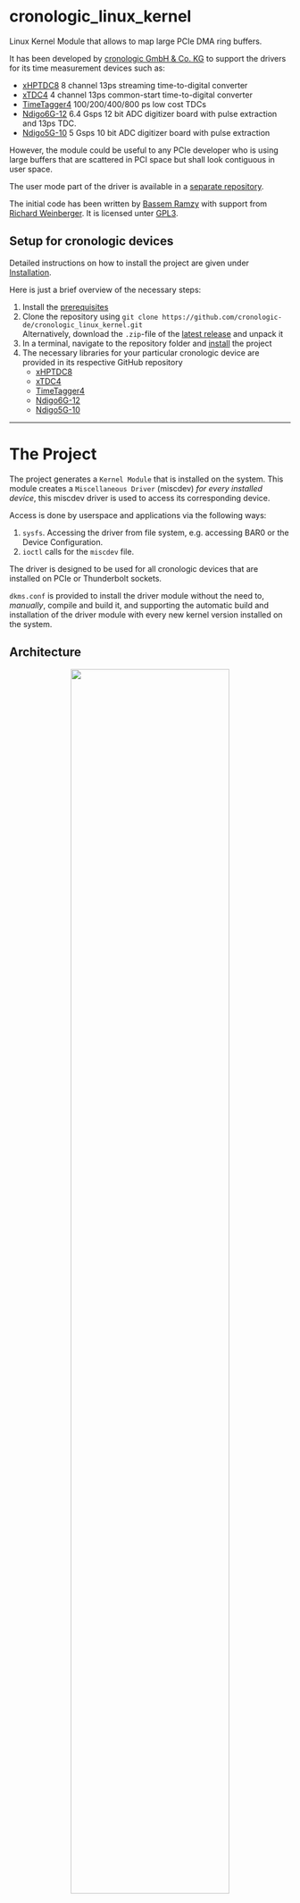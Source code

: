 # cronologic_linux_kernel
Linux Kernel Module that allows to map large PCIe DMA ring buffers.

It has been developed by [cronologic GmbH & Co. KG](https://www.cronologic.de) to support the drivers for its time measurement devices such as:
* [xHPTDC8](https://www.cronologic.de/products/tdcs/xhptdc8-pcie) 8 channel 13ps streaming time-to-digital converter
* [xTDC4](https://www.cronologic.de/products/tdcs/xtdc4-pcie) 4 channel 13ps common-start time-to-digital converter
* [TimeTagger4](https://www.cronologic.de/products/tdcs/timetagger) 100/200/400/800 ps low cost TDCs
* [Ndigo6G-12](https://www.cronologic.de/products/adcs/ndigo6g-12) 6.4 Gsps 12 bit ADC digitizer board with pulse extraction and 13ps TDC.
* [Ndigo5G-10](https://www.cronologic.de/products/adcs/cronologic-ndigo5g-10) 5 Gsps 10 bit ADC digitizer board with pulse extraction

However, the module could be useful to any PCIe developer who is using large buffers that are scattered in PCI space but shall look contiguous in user space. 

The user mode part of the driver is available in a [separate repository](https://github.com/cronologic-de/crono_pci_linux).

The initial code has been written by [Bassem Ramzy](https://github.com/Bassem-Ramzy) with support from [Richard Weinberger](https://github.com/richardweinberger). It is licensed unter [GPL3](LICENSE).

## Setup for cronologic devices
Detailed instructions on how to install the project are given under [Installation](#installation).

Here is just a brief overview of the necessary steps:


1. Install the [prerequisites](#prerequisites)
2. Clone the repository using `git clone https://github.com/cronologic-de/cronologic_linux_kernel.git`<br>Alternatively, download the `.zip`-file of the [latest release](https://github.com/cronologic-de/cronologic_linux_kernel/releases/latest) and unpack it
3. In a terminal, navigate to the repository folder and [install](#dkms-installation) the project
4. The necessary libraries for your particular cronologic device are provided in its respective GitHub repository
   - [xHPTDC8](https://github.com/cronologic-de/xhptdc8_babel)
   - [xTDC4](https://github.com/cronologic-de/xtdc_babel)
   - [TimeTagger4](https://github.com/cronologic-de/xtdc_babel)
   - [Ndigo6G-12](https://github.com/cronologic-de/ug_ndigo6g)
   - [Ndigo5G-10](https://github.com/cronologic-de/ndigo5g_babel)
---

# The Project
The project generates a `Kernel Module` that is installed on the system. This module creates a `Miscellaneous Driver` (miscdev) _for every installed device_, this miscdev driver is used to access its corresponding device. 

Access is done by userspace and applications via the following ways:
1. `sysfs`. Accessing the driver from file system, e.g. accessing BAR0 or the Device Configuration.
2. `ioctl` calls for the `miscdev` file.

The driver is designed to be used for all cronologic devices that are installed on PCIe or Thunderbolt sockets.

`dkms.conf` is provided to install the driver module without the need to, _manually_, compile and build it, and supporting the automatic build and installation of the driver module with every new kernel version installed on the system. 

## Architecture
<p align="center">
  <img src="https://user-images.githubusercontent.com/75851720/135757078-e01d9b67-afff-400f-b3e8-d58bd814fed3.png" width="75%" height="75%"/>
</p>

The driver module in this project represents the `Crono Kernel Layer` in the architecture. 

`OS Abstraction Layer` introduced in the [Userspace Repository](https://github.com/cronologic-de/crono_pci_linux) interfaces with the driver module via `ioctl`, mainly to manage DMA buffers.

##  Directory Structure
    .
    ├── include         # Header files to be included by userspace as well
    ├── src/            # Driver module source files
    │   ├── debug_64    # Debug Build makefile and output files
    │   └── release_64  # Release Build makefile and output files
    ├── Makefile        # Project general makefile 
    └── install.sh      # Installation script

## Supported Kernel Versions
Driver is tested on Kernel Versions starting **5.0**.

## Supported Distributions
The driver is tested on the following **64-bit** distributions:
- **Ubuntu** (ubuntu-20.04.1-desktop-amd64) 
  - 5.4.0-42-generic
  - 5.10.0-051000-generic
  - 5.11.0-37-generic
  - Later.
- **CentOS** (CentOS-Stream-8, 9)(**):
  - 5.4.150-1.e18.elrepo.x86_64
  - 5.14.9-1.el8.elrepo.x86_64
  - Later.
- **Fedora** (Fedora-Workstation-Live-x86_64-34-1.2)(**):
  - 5.14.9-200.fc34.x86_64
- **Debian** (Debian GNU/Linux 11 (bullseye))(**)
  - 5.10.0-8-amd64
  - Later.
- **openSUSE** Leap 15.3
  - 5.3.15-59.27-default
  - Later.

(**) Driver code is built successfully, however, the driver was not tested on the devices.

---

# Installation

`make`, `gcc`, and the Linux `modules` and `headers` need to be installed for your current kernel version. See [Prerequisites](#prerequisites) for instructions on how to install them for the supported Linux distributions.

We recommend installing the project using `DKMS`, as outlined in [`DKMS` Installation](#dkms-installation). If, however, you cannot use `DKMS`, installation instructions for a manual installation are also provided in [Manual Installation](#manual-installation).

If you only want to build the project and not install it, you can find instructions [here](#build-the-project-without-installing-it).

## Prerequisites
### Ubuntu 
- Make sure you have **sudo** access.
- Make sure that both `make` and `gcc` packages are installed, or install them using: 
```CMD
sudo apt-get install make gcc
```
- Make sure `modules` and `headers` of your current kernel version are installed, or install them using:
```CMD
sudo apt-get install linux-headers-$(uname -r) linux-modules-$(uname -r)
```
- If you want to use `dkms`, make sure it's installed, or install it using:
```CMD
sudo apt-get install dkms
```

### CentOS 
- Make sure you have **sudo** access.
- Make sure that both `make` and `gcc` packages are installed, or install them using: 
```CMD
sudo yum install gcc make
```
- If the kernel development is not installed on your system for the current kernel verision, you can install it using `elrepo` as following
```CMD
sudo rpm --import https://www.elrepo.org/RPM-GPG-KEY-elrepo.org
sudo yum install https://www.elrepo.org/elrepo-release-9.el9.elrepo.noarch.rpm
```
- If you are using _Long Term Support_ version, then, you need to run the following commands:
```CMD
sudo dnf --enablerepo=elrepo-kernel install kernel-lt
sudo dnf --enablerepo=elrepo-kernel install kernel-lt-devel
```
- If you are using _Long Mainline Stable_ Version, then, you need to run the following commands:
```CMD
sudo dnf --enablerepo=elrepo-kernel install kernel-ml
sudo dnf --enablerepo=elrepo-kernel install kernel-ml-devel
```
- If you want to use `dkms`, make sure it's installed, or install it using:
```CMD
sudo yum install dkms
```

- For older CentOS versions, please refer to [ElRepo Project](http://elrepo.org/tiki/HomePage).

### Fedora
- Make sure you have **sudo** access.
- Make sure that both `make` and `gcc` packages are installed, or install them using: 
```CMD
sudo yum install gcc make
```
- If the kernel development is not installed on your system for the current kernel verision, you can install it as following
```CMD
sudo yum install kernel-devel-$(uname -r)
```
- If you want to use `dkms`, make sure it's installed, or install it using:
```CMD
sudo yum install dkms
```

### Debian 
- Make sure you have **sudo** access.
- Make sure that both `make` and `gcc` packages are installed, or install them using: 
```CMD
sudo apt-get install make gcc
```
- Make sure `modules` and `headers` of your current kernel version are installed, or install them using:
```CMD
sudo apt-get install linux-headers-$(uname -r) linux-modules-$(uname -r)
```
- If you want to use `dkms`, make sure it's installed, or install it using:
```CMD
sudo apt-get install dkms
```

### openSUSE
- Make sure you have **sudo** access.
- Make sure that both `make` and `gcc` packages are installed, or install them using: 
```CMD
sudo zypper install make gcc
```
- Make sure `modules` and `headers` of your current kernel version are installed, or install them using:
```CMD
sudo zypper in kernel-devel kernel-default-devel
sudo zypper up
```
- If you want to use `dkms`, make sure it's installed, or install it from [openSUSE Packages](https://software.opensuse.org/package/dkms).

### General Notes
* You can check if `make` and `gcc` are installed by running the following commands:
```CMD
make -v
```
and
```CMD
gcc -v
```
* You can check if `kernel-devel` is installed on your system by running the following command:
```CMD
ls /lib/modules/$(uname -r)/build
```

## `DKMS` Installation
Run `dkms` `install` command from the project folder, e.g.
```CMD
sudo dkms install .
```
`dkms.conf` uses `install.sh` to install the project on the system and add module to the root.

## Manual Installation

> **Warning**
If you manually install the project, you need to **run the installation script with every kernel version used** on the machine, and **after every upgrade** to a new kernel version. We recommend installation using [`DKMS`](#dkms-installation).

This installation of the driver module is very simple, and is mainly done via `insmod`, however, an installation script is provided to support wider options, like debug, add to boot, uninstall, etc...

The installation firstly builds the driver module code, that's why the minimal build packages are needed as prerequisites (_mentioned in the following sections_).

### Manual Installation Steps
To install the driver:
1. Clone this repository, either download it as .zip file and extract it, or use git.
```CMD
git clone https://github.com/cronologic-de/cronologic_linux_kernel
```
2. From the `Terminal`, navigate into the directory `cronologic_linux_kernel`, for instance:
```CMD
cd cronologic_linux_kernel
```
3. Run the installation script:
```CMD
sudo bash ./install.sh
```
or, simply, run `insmod`
```CMD
sudo insmod ../../../build/linux/bin/release_64/crono_pci_drvmod.ko
```
4. And, voilà, the driver module name is `crono_pci_drvmod`.

## `install.sh` 
### Usage
```CMD
    sudo bash ./install.sh [Options]

    [Options]
    -s  (S)top currently loaded driver (if exists). if '-s 0', currently loaded driver
        will not be stopped, otherwise, (by default) it's stopped if loaded.
        Ignored if -i is not '0', or if -u is used.
    -i  (I)nstall driver. if '-i 0', driver will not be installed, otherwise,
        (by default) driver is installed. Ignored if -u is used.
    -b  Add driver to (B)oot. If '-b 0', driver will not be added to boot, otherwise,
        (by default) driver is added. Ignored if -u is used.
    -u  Uninstall the driver and remove it from boot startup.
    -d  Display (D)ebug Messages.
    -h  Display (H)elp and usage and exit.
```

### Hints
* The script installs the `release` build of the driver, however, you can install the `debug` build of the driver, _that is built automatically by the script_, by replaceing the line:
```CMD
DRVR_INST_SRC_PATH="../build/linux/bin/debug_64/$DRVR_FILE_NAME.ko"
```
with 
```CMD
DRVR_INST_SRC_PATH="../build/linux/bin/release_64/$DRVR_FILE_NAME.ko"
```
The `debug` build of the driver module prints more information to the kernel messages displayed using `dmesg`.

* In case any error is encountered during installation, it should be either displayed explicitly on the terminal output or written in the error log file `errlog` found on the directory root.

* If the script encountered any error, it's highly recommended to rerun the script using `-d` (_debug_) option, which should provide further information about the step and command caused that error, e.g.
```CMD
sudo bash ./install.sh -d
```

## What Happens After Installation

After installing the driver module successfully, the following takes place:
1. The driver module is listed in the system. You should find the module listed using `lsmod`, e.g.
```CMD
$ lsmod | grep crono
crono_pci_drvmod       53248  0
```
2. The system `probes` all installed cronologic devices, and sends them to the driver, which, in turn, creates a `Misc Driver` _for each device_. You should find the misc drivers on the `/dev` directory:
```CMD
ls /dev/crono* -lah
```
3. All driver messages are directed to the kernel messages displayed using `dmesg`

A typical debug successful output could be as following for two devices installed on the system (an xTDC4, and an xHPTDC8):
![image](https://user-images.githubusercontent.com/75851720/135750960-fd43e48a-09f9-4718-a284-ca64da73fc1f.png)

# Uninstall the Driver

## Uninstall Using `DKMS`
Run `dkms` `remove` command from the project folder, e.g.
```
sudo dkms remove crono_pci_drvmod/1.0.2 --all --force
```
It will both uninstall the driver module from `dkms` tree, and remove the module from the system and root by calling `install.sh`.

## Uninstall Manually
Run the following command to uninstall the driver (if installed), and remove it from boot (if it's there):
```CMD
sudo bash ./install.sh -u
```
Alternatively, you can run `rmmod`, which will only removes the installed module but won't remove it from boot if it's there. 
```CMD
sudo rmmod crono_pci_drvmod.ko
```

# Build the Project without installing it

> **Note**
If you are using a cronologic device, you need to install the project instead of only building it. Please, refer to the [Installation instructions](#installation).

## Build Prerequisites
Please refer to: [Prerequisites](#prerequisites)

## Build Manually
To build the project, run `make` command:
```CMD
make
```

### Target Output
The build target output is:
| Output | Builds | Description | 
| -------- | ------ | ----------- |
| `crono_pci_drvmod.ko` | ``../../../build/linux/bin/release_64/``</br>and</br>``./src/release_64/`` | The release version of the driver. |
| `crono_pci_drvmod.ko` | ``../../../build/linux/bin/debug_64/``</br>and</br>``./src/debug_64/`` | The debug version of the driver. |

* `build` folder is created on the same level of project folder `cronologic_linux_kernel`, to be shared with all other projects outputs in the same folder.

### Makefiles and Build Versions
The following makefiles are used to build the project versions:
| Makefile | Builds | Description | 
| -------- | ------ | ----------- |
| ./Makefile | Debug </br> Release | Calls ALL makefiles in sub-directories. </br>This will build both the `debug` and `release` versions of the project.|
| ./src/Makefile | Debug </br> Release | Calls ALL makefiles in sub-directories. </br>This will build both the `debug` and `release` versions of the project. |
| ./src/debug_64/Makefile | Debug | Builds the `debug` version of the project. </br>Output files will be generated on the same directory. </br>Driver module file will be _copied_ to ``../../../build/linux/bin/debug_64/`` directory. </br> Additional debugging information will be printed to the kernel messages displayed using `dmesg`.|
| ./src/release_64/Makefile | Release | Builds the `release` version of the project. </br>Output files will be generated on the same directory. </br>Driver module file will be _copied_ to ``../../../build/linux/bin/release_64/`` directory. |

## Build Using `DKMS`
Run `dkms` `build` command from the project folder, e.g.
```CMD
sudo dkms build .
```
`dkms.conf` uses the project `Makefile` found under `/src/release_64` to build the porject.


## Clean the Output Files 
To clean the project all builds output:
```CMD
make clean
```
Or, you can clean a specific build as following:
```CMD
.../src/debug_64$ make clean
.../src/release_64$ make clean
```

## More Details

### Preprocessor Directives
| Identifier | Description | 
| ---------- | ----------- |
|`OLD_KERNEL_FOR_PIN` | This identifier is defined when the current kernel version is < 5.6. </br> Kernel Version 5.6 is the first version introduced `pin_user_pages`, which is used by the driver for DMA APIs.|
|`CRONO_KERNEL_MODE`| This identifier is used to differentiate between using the header files by the driver code and using them by userspace and applications code.</br>Hence, it's defined only in the driver module makefiles.|
|`DEBUG`| Debug mode.|

### Why There Is a Makefile Per Build
For creating a kernel module, it's much simpler (_and feasible_) to have a Makefile per build, rather than having all builds in one Makefile.

### Create Symbolic Links to Source Files 
Makefile for kernel module is simpler when having all the source code files in the same directory of the Makefile. 

That's why, the Makefiles create symbolic links to the source files before starting the build, then delete them after building the code.

---
---

# Accessing the Driver
Userspace and applications can access the device via the following ways:
1. Using `sysfs`.
2. Using `ioctl`.

Full code is found in the [userspace repository](https://github.com/cronologic-de/crono_pci_linux).

## Using `sysfs`
Accessing the `miscdev` via `sysfs` is mainly done via accessing files under directory `/sys/bus/pci/devices/DDDD:BB:DD:F/`. 

Sample code:
```C
        char dev_slink_path[PATH_MAX];
        char BAR0_resource_path[PATH_MAX];
        char dev_slink_content_path[PATH_MAX];
        ssize_t dev_slink_content_len = 0;
        int fd = -1;

        // Get the /sys/devices/ symbolic link content
        dev_slink_content_len =
            readlink("/sys/bus/pci/devices/0000:02:00.0", dev_slink_content_path, PATH_MAX - 1);
        if (-1 == dev_slink_content_len) {
                return -1;
        }
        // e.g. ../../../devices/pci0000:00/0000:00:1c.7/0000:02:00.0
        dev_slink_content_path[dev_slink_content_len] = '\0';

        // Build pPath
        sprintf(BAR0_resource_path, "/sys/%s/resource0", &(dev_slink_content_path[9]));

        // Open the BAR resource file
        fd = open(BAR0_resource_path, O_RDWR | O_SYNC);

        // Do mmap
        .
        .
        
        // Close the file
        close(fd);

        .
        .
```

## Using `ioctl`
Application should call `ioctl` using both the `miscdev` file name and the corresponding request value defined in `./include/crono_linux_kernel.h` with prefix `IOCTL_CRONO_`.

Sample code to call `ioctl`:
```C
#include "crono_linux_kernel.h"
{
        struct stat miscdev_stat;
        char miscdev_path[PATH_MAX];
        char miscdev_name[CRONO_DEV_NAME_MAX_SIZE];
        struct crono_dev_DBDF dbdf = {0, 0, 2, 0};
        CRONO_SG_BUFFER_INFO buff_info;

        // Get the miscdev file path, e.g. `/dev/crono_06_0002000`
        CRONO_CONSTRUCT_MISCDEV_NAME(miscdev_name, 0x06, dbdf);
        sprintf(miscdev_path, "/dev/%s", pDevice->miscdev_name);
        if (stat(miscdev_path, &miscdev_stat) != 0) {
                printf("Error: miscdev `%s` is not found.\n", miscdev_path);
                return -1;
        }

        // Open the miscdev
        miscdev_fd = open(miscdev_path, O_RDWR);
        if (miscdev_fd < 0) {
                printf("Error %d: cannot open device file <%s>...\n", errno,
                       miscdev_path);
                return -1;
        }

        // Initialize buffer information
        buff_info.xyz = abc ;

        // Call ioctl
        if (CRONO_SUCCESS !=
                ioctl(miscdev_fd, IOCTL_CRONO_LOCK_BUFFER, &buff_info)) {
                close(miscdev_fd);
                return -1 ;
        }

        // Close device file
        close(miscdev_fd);

        .
        .

}
```

* This example is provided for Scatter/Gather memory allocation, however, the driver provides functionality to lock contiguous memory directly as well using `CRONO_CONTIG_BUFFER_INFO` and `IOCTL_CRONO_LOCK_CONTIG_BUFFER`.

## Miscellaneous Device Driver Naming Convension
The misc driver name is constructed following the macro [CRONO_CONSTRUCT_MISCDEV_NAME](https://github.com/cronologic-de/cronologic_linux_kernel/blob/main/include/crono_linux_kernel.h#L80)
```C
crono_%02X_%02X%02X%02X%01X, device_id, domain, bus, dev, func
```
For example: the misc driver name is `crono_06_0002000` for xTDC4 (Id = 0x06), domain = 0x00, bus = 0x02, device = 0x00, and function = 0x0.

---

# The Code

## Design Approaches and Concepts

### DMA APIs Handling
To satisfy DMA APIs "guards", the driver code takes the following into consideration:
1. Calls `pin_user_pages` to pin the user pages, and calls `unpin_user_pages` when done working with it.
2. Allocates Scatter/Gather table using `sg_alloc_table_from_pages`, while its output is not really needed.
3. Uses `dma_map_sg` to map the Scatter/Gather table.

### `pin_user_pages` vs `get_user_pages`
`pin_user_pages` is introduced, starting Kenrel Version 5.6, to resolve problems caused by `get_user_page` as per [this reference](https://lore.kernel.org/all/20200107224558.2362728-18-jhubbard@nvidia.com/T/#m0f6d21a9ae247a02a763f20c328b884b20f46e03).

The driver uses `pin_user_pages` for kernel versions >= 5.6, and uses `get_user_pages` for kernel versions < 5.6. 

Kernel version is determined in the `Makefile`, based on which, the identifier `OLD_KERNEL_FOR_PIN` is defined in case it's < 5.6.

### `Device` vs `Device Type`
A PC might have two devices of different types (models): e.g. `xHPTDC8` and `xTDC4`. Each type is called a _device type_. 

Miscellaneous devices are kept in `crono_miscdev_pool`.

### Using `sg_alloc_table_from_pages`

The driver uses `sg_alloc_table_from_pages` as it optimizes memory (size of returned pages information) compared to `__sg_alloc_table_from_pages`, especially with huge memory sizes. 

A macro is provided to toggle between the two functions, which is `USE__sg_alloc_table_from_pages`. By defining this macro, the code will use `__sg_alloc_table_from_pages` instead.

Use `sg_alloc_table_from_pages` to bind consecutive pages into one DMA descriptor to reduce size of S/G table sent to device.

Using `__sg_alloc_table_from_pages` instead of `sg_alloc_table_from_pages` will increase `swiotlb` buffer, when using `dma_map_sg`, it used 5868 (slots) to 32768 (slots), both ways, buffer is FULL:

``crono_pci_driver 0000:05:00.0: swiotlb buffer is full (sz: 524288 bytes), total 32768 (slots), used 5868 (slots)``

### Using `sg_dma_address` To Get DMA Memory Physical Address
Using `sg_dma_address` is not applicable by “our driver” design when using `sg_alloc_table_from_pages`, while it is theoretically applicable when using `__sg_alloc_table_from_pages` and passing `PAGE_SIZE`. 

When using `sg_alloc_table_from_pages` contiguous ranges of the pages are squashed into a single scatterlist entry up to the maximum size, hence, nents are not one-to-one mapped with the pages, so, we can’t really get use of `sg_dma_address` for page physical address.

As per Linux documentation, the number of pages returned by `sg_alloc_table_from_pages` is not necessarily equal to the number of input pages, actually in practice it’s much less, while the driver needs the physical address of every page of size `4096`. 

Since the driver uses `sg_alloc_table_from_pages`, accordingly, the driver uses `PFN_PHYS(page_to_pfn())` to get the memory physical address.

BTW, I tried `__sg_alloc_table_from_pages` & `sg_dma_address`, but the addresses didn’t seem to be correct, but I didn’t use it again for the above-mentioned reason.

### Getting Kernel Version @ Compile Time
Kernel version is not preferred to be got using `include <linux/version.h>` and `LINUX_VERSION_CODE` identifier to cover that case when there are more than a kernel version installed on the environment.

### The `unsigned` memory address
For backward compability with kernel versions < 5.6, where pointers are not passed safely to `ioctl`, a new "integral unsigned" member variable (not a pointer, prefixed by `u`) is added to structures passed to `ioctl` _for every pointer in the structure_, this unsigned variable is set to the value of the address of the relevant pointer (by `ioctl` caller) and is used (instead of the pointer member variable) in the `copy_from_user` and `copy_to_user`. 

For instance, the variable `ucmds` in `CRONO_KERNEL_CMDS_INFO`:
```C
typedef struct {
        .
        CRONO_KERNEL_CMD *cmds;
        uint64_t ucmds; // Is used exchangeably with `cmds`.
                        // It is mainly provided for backward compatibility
                        // with kernel versions earlier than 5.6
        .
} CRONO_KERNEL_CMDS_INFO;
```
While, in kernel versions >= 5.6, it's safe to use the pointer member variables of the structures directly.

Moreover, if the structure member variable is a structure that has a pointer member, this "sub-pointer" needs to have a relevant `u` integral variable as well. That's why, we target to simplify all the structures passed to `ioctl` minimizing pointers as much as we can.

### `struct file` in Linux
The following chart illustrates the relation between the `file struct*` (`filp`) that's passed to `ioctl` 
```C
int  ioctl(struct file *filp, ..);
```
with:
1. Its `inode`.
2. The calling process `PID` (userspace application). 
3. The locked buffer.

![image](https://user-images.githubusercontent.com/75851720/144034645-f79968fd-c308-4b2f-903c-132c54a81878.png)

Simple skeleton steps are like:
1. Register (e.g. using `insmod`) the kernel module, that registers a miscdev of the device, e.g. `/dev/crono_06_0003000`, of `inodeA`.
2. Run `xtdc4_ug_example` of Process ID `12345`.
3. The process `12345` opens `/dev/crono_06_0003000` by calling `open()`, returning file descriptor `fdB`. 
4. The process `12345` calls `ioctl()` using `fdB` to lock `BufferC` (allocated previously in userspace `12345`).
5. In the kernel module, `ioctl()` receives a `struct file*` of value `filpD` (in kernel space) that is related to `fdB` (in userspace).  
6. The kernel module then locks the buffer `BufferC` and assign it to process `12345` (`CRONO_SG_BUFFER_INFO_WRAPPER`.`app_pid`).

Although a cronologic device can have one and only one ring buffer, but the chart was provided as a general example.

### Code-style
The source code files are formatted using `clang-format`, with `LLVM` format and `IndentWidth:     8`.

---

# A sample `dmesg` output
## Release
Sample `dmesg` output when successfully installing the driver, running the xTDC4 user guide example, then remove the module:
```CMD
[  845.504198] crono: Registering PCI Driver...
[  845.504213] crono: Probe Device, ID <0x06>
[  845.504236] crono: Probed device BDBF: <0000:03:00.0>
[  845.504237] crono: Initializing cronologic miscdev driver: <crono_06_0003000>...
[  845.504349] crono: Done probing with minor: <116>
[  845.504367] crono: Done registering cronologic PCI driver
[  851.814986] crono: Done locking buffer: wrapper id <0>
[  851.815269] crono: Done locking buffer: wrapper id <1>
[  851.948633] crono: Done releasing buffer: wrapper id <0>
[  851.948793] crono: Done releasing buffer: wrapper id <1>
[  851.955006] crono: Done cleanup process PID<7858> buffer wrappers
[  860.159463] crono: Unregistering <1> miscellaneous devices...
[  860.159464] crono: Exiting cronologic miscdev driver: <crono_06_0003000>, minor: <116>...
[  860.159570] crono: Done exiting miscdev driver: <crono_06_0003000>
[  860.159572] crono: Done unregistering miscellaneous devices
[  860.159572] crono: Cleanup wrappers list...
[  860.159572] crono: Done cleanup wrappers list
[  860.159573] crono: Removing Driver...
```
